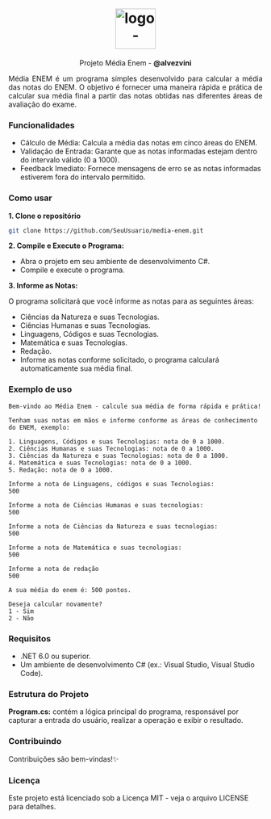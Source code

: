 <h1 align="center"> <img src="https://github.com/user-attachments/assets/fc82d243-ffc9-4ec3-befd-4f01f7b9e6ff" alt="logo-repositorio" height="80" widht="80" /></h1> 
<p align="center"> Projeto Média Enem - <b>@alvezvini</b></p>
<p align="justify">Média ENEM é um programa simples desenvolvido para calcular a média das notas do ENEM. O objetivo é fornecer uma maneira rápida e prática de calcular sua média final a partir das notas obtidas nas diferentes áreas de avaliação do exame.

</p>

### Funcionalidades

- Cálculo de Média: Calcula a média das notas em cinco áreas do ENEM.
- Validação de Entrada: Garante que as notas informadas estejam dentro do intervalo válido (0 a 1000).
- Feedback Imediato: Fornece mensagens de erro se as notas informadas estiverem fora do intervalo permitido.

### Como usar

<b> 1. Clone o repositório </b>
```bash
git clone https://github.com/SeuUsuario/media-enem.git
```

<b> 2. Compile e Execute o Programa: </b>

- Abra o projeto em seu ambiente de desenvolvimento C#.
- Compile e execute o programa.

<b> 3. Informe as Notas: </b>

O programa solicitará que você informe as notas para as seguintes áreas:

- Ciências da Natureza e suas Tecnologias.
- Ciências Humanas e suas Tecnologias.
- Linguagens, Códigos e suas Tecnologias.
- Matemática e suas Tecnologias.
- Redação.
- Informe as notas conforme solicitado, o programa calculará automaticamente sua média final.

### Exemplo de uso


```
Bem-vindo ao Média Enem - calcule sua média de forma rápida e prática!

Tenham suas notas em mãos e informe conforme as áreas de conhecimento do ENEM, exemplo:

1. Linguagens, Códigos e suas Tecnologias: nota de 0 a 1000.
2. Ciências Humanas e suas Tecnologias: nota de 0 a 1000.
3. Ciências da Natureza e suas Tecnologias: nota de 0 a 1000.
4. Matemática e suas Tecnologias: nota de 0 a 1000.
5. Redação: nota de 0 a 1000.

Informe a nota de Linguagens, códigos e suas Tecnologias:
500

Informe a nota de Ciências Humanas e suas tecnologias:
500

Informe a nota de Ciências da Natureza e suas tecnologias:
500

Informe a nota de Matemática e suas tecnologias:
500

Informe a nota de redação
500

A sua média do enem é: 500 pontos.

Deseja calcular novamente?
1 - Sim
2 - Não
```
### Requisitos
- .NET 6.0 ou superior.
- Um ambiente de desenvolvimento C# (ex.: Visual Studio, Visual Studio Code).

### Estrutura do Projeto
<strong> Program.cs:</strong>  contém a lógica principal do programa, responsável por capturar a entrada do usuário, realizar a operação e exibir o resultado.

### Contribuindo
Contribuições são bem-vindas!✨

### Licença
Este projeto está licenciado sob a Licença MIT - veja o arquivo LICENSE para detalhes.

